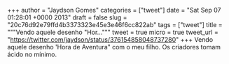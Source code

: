 
+++
author = "Jaydson Gomes"
categories = ["tweet"]
date = "Sat Sep 07 01:28:01 +0000 2013"
draft = false
slug = "20c76d92e79ffd4b3373323e45e3e46f6cc822ab"
tags = ["tweet"]
title = """Vendo aquele desenho "Hor..."""
tweet = true
micro = true
tweet_url = "https://twitter.com/jaydson/status/376154858048737280"
+++
Vendo aquele desenho 'Hora de Aventura" com o meu filho. Os criadores tomam ácido no mínimo.

